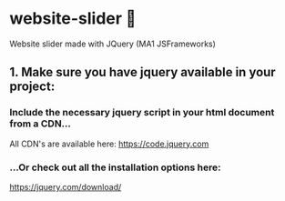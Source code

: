 # website-slider 🍔
Website slider made with JQuery (MA1 JSFrameworks)

## 1. Make sure you have jquery available in your project: 

### Include the necessary jquery script in your html document from a CDN...

<script   src="https://code.jquery.com/jquery-3.3.1.min.js"   
          integrity="sha256-FgpCb/KJQlLNfOu91ta32o/NMZxltwRo8QtmkMRdAu8="   
          crossorigin="anonymous">
</script>

All CDN's are available here:
https://code.jquery.com

### ...Or check out all the installation options here: 
https://jquery.com/download/
